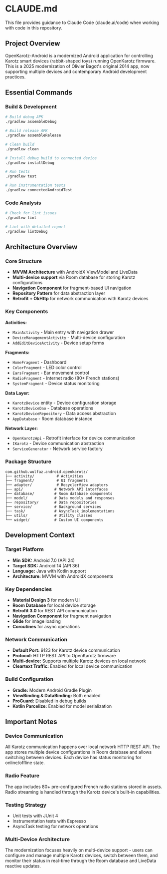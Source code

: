 # CLAUDE.md

This file provides guidance to Claude Code (claude.ai/code) when working with code in this repository.

## Project Overview

OpenKarotz-Android is a modernized Android application for controlling Karotz smart devices (rabbit-shaped toys) running OpenKarotz firmware. This is a 2025 modernization of Olivier Bagot's original 2014 app, now supporting multiple devices and contemporary Android development practices.

## Essential Commands

### Build & Development
```bash
# Build debug APK
./gradlew assembleDebug

# Build release APK
./gradlew assembleRelease

# Clean build
./gradlew clean

# Install debug build to connected device
./gradlew installDebug

# Run tests
./gradlew test

# Run instrumentation tests
./gradlew connectedAndroidTest
```

### Code Analysis
```bash
# Check for lint issues
./gradlew lint

# Lint with detailed report
./gradlew lintDebug
```

## Architecture Overview

### Core Structure
- **MVVM Architecture** with AndroidX ViewModel and LiveData
- **Multi-device support** via Room database for storing Karotz configurations
- **Navigation Component** for fragment-based UI navigation
- **Repository Pattern** for data abstraction layer
- **Retrofit + OkHttp** for network communication with Karotz devices

### Key Components

**Activities:**
- `MainActivity` - Main entry with navigation drawer
- `DeviceManagementActivity` - Multi-device configuration
- `AddEditDeviceActivity` - Device setup forms

**Fragments:**
- `HomeFragment` - Dashboard
- `ColorFragment` - LED color control
- `EarsFragment` - Ear movement control  
- `RadioFragment` - Internet radio (80+ French stations)
- `SystemFragment` - Device status monitoring

**Data Layer:**
- `KarotzDevice` entity - Device configuration storage
- `KarotzDeviceDao` - Database operations
- `KarotzDeviceRepository` - Data access abstraction
- `AppDatabase` - Room database instance

**Network Layer:**
- `OpenKarotzApi` - Retrofit interface for device communication
- `IKarotz` - Device communication abstraction
- `ServiceGenerator` - Network service factory

### Package Structure
```
com.github.wulfaz.android.openkarotz/
├── activity/          # Activities
├── fragment/          # UI fragments  
├── adapter/           # RecyclerView adapters
├── api/              # Network API interfaces
├── database/         # Room database components
├── model/            # Data models and responses
├── repository/       # Data repositories
├── service/          # Background services
├── task/             # AsyncTask implementations
├── utils/            # Utility classes
└── widget/           # Custom UI components
```

## Development Context

### Target Platform
- **Min SDK:** Android 7.0 (API 24)
- **Target SDK:** Android 14 (API 36)
- **Language:** Java with Kotlin support
- **Architecture:** MVVM with AndroidX components

### Key Dependencies
- **Material Design 3** for modern UI
- **Room Database** for local device storage
- **Retrofit 3.0** for REST API communication
- **Navigation Component** for fragment navigation
- **Glide** for image loading
- **Coroutines** for async operations

### Network Communication
- **Default Port:** 9123 for Karotz device communication
- **Protocol:** HTTP REST API to OpenKarotz firmware
- **Multi-device:** Supports multiple Karotz devices on local network
- **Cleartext Traffic:** Enabled for local device communication

### Build Configuration
- **Gradle:** Modern Android Gradle Plugin
- **ViewBinding & DataBinding:** Both enabled
- **ProGuard:** Disabled in debug builds
- **Kotlin Parcelize:** Enabled for model serialization

## Important Notes

### Device Communication
All Karotz communication happens over local network HTTP REST API. The app stores multiple device configurations in Room database and allows switching between devices. Each device has status monitoring for online/offline state.

### Radio Feature
The app includes 80+ pre-configured French radio stations stored in assets. Radio streaming is handled through the Karotz device's built-in capabilities.

### Testing Strategy
- Unit tests with JUnit 4
- Instrumentation tests with Espresso
- AsyncTask testing for network operations

### Multi-Device Architecture
The modernization focuses heavily on multi-device support - users can configure and manage multiple Karotz devices, switch between them, and monitor their status in real-time through the Room database and LiveData reactive updates.